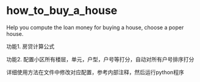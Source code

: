# how_to_buy_a_house
Help you compute the loan money for buying a house, choose a poper house.

功能1. 房贷计算公式

功能2. 配置小区所有楼层，单元，户型，户号等打分，自动对所有户号排序打分

详细使用方法在文件中修改对应配置，参考内部注释，然后运行python程序
